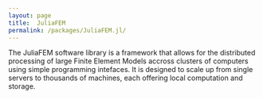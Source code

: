 ```yaml
---
layout: page
title:  JuliaFEM
permalink: /packages/JuliaFEM.jl/
---
```


The JuliaFEM software library is a framework that allows for the distributed
processing of large Finite Element Models accross clusters of computers
using simple programming intefaces. It is designed to scale up from single
servers to thousands of machines, each offering local computation and
storage.

